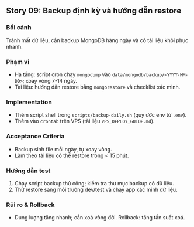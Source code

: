 ## Story 09: Backup định kỳ và hướng dẫn restore

### Bối cảnh
Tránh mất dữ liệu, cần backup MongoDB hàng ngày và có tài liệu khôi phục nhanh.

### Phạm vi
- Hạ tầng: script cron chạy `mongodump` vào `data/mongodb/backup/<YYYY-MM-DD>`; xoay vòng 7-14 ngày.
- Tài liệu: hướng dẫn restore bằng `mongorestore` và checklist xác minh.

### Implementation
- Thêm script shell trong `scripts/backup-daily.sh` (quy ước env từ `.env`).
- Thêm vào `crontab` trên VPS (tài liệu `VPS_DEPLOY_GUIDE.md`).

### Acceptance Criteria
- Backup sinh file mỗi ngày, tự xoay vòng.
- Làm theo tài liệu có thể restore trong < 15 phút.

### Hướng dẫn test
1) Chạy script backup thủ công; kiểm tra thư mục backup có dữ liệu.
2) Thử restore sang môi trường dev/test và chạy app xác minh dữ liệu.

### Rủi ro & Rollback
- Dung lượng tăng nhanh; cần xoá vòng đời. Rollback: tăng tần suất xoá.


